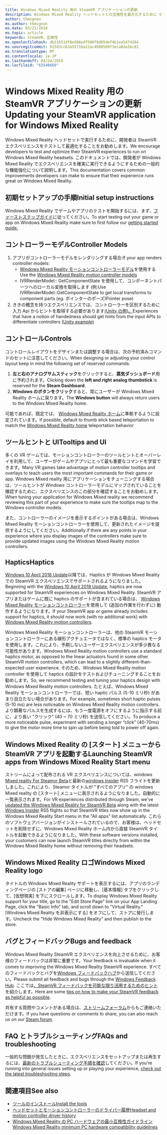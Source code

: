 ```yaml
---
title: Windows Mixed Reality 用の SteamVR アプリケーションの更新
description: Windows Mixed Reality ヘッドセットとの互換性を最大化するために SteamVR アプリケーションを更新するためのベストプラクティス。
author: thmignon
ms.author: thmignon
ms.date: 03/21/2018
ms.topic: article
keywords: SteamVR、互換性
ms.openlocfilehash: db21651df8e586edf500f0d05def4b1ea5474284
ms.sourcegitcommit: 915d3cc63a5571ba22ac4608589f3eca8da1bc81
ms.translationtype: MT
ms.contentlocale: ja-JP
ms.lasthandoff: 04/24/2019
ms.locfileid: "63548668"
---
```

# <a name="updating-your-steamvr-application-for-windows-mixed-reality"></a><span data-ttu-id="0cc2f-104">Windows Mixed Reality 用の SteamVR アプリケーションの更新</span><span class="sxs-lookup"><span data-stu-id="0cc2f-104">Updating your SteamVR application for Windows Mixed Reality</span></span>

<span data-ttu-id="0cc2f-105">Windows Mixed Reality ヘッドセットで実行するために、開発者は SteamVR エクスペリエンスをテストして最適化することをお勧めします。</span><span class="sxs-lookup"><span data-stu-id="0cc2f-105">We encourage developers to test and optimize their SteamVR experiences to run on Windows Mixed Reality headsets.</span></span> <span data-ttu-id="0cc2f-106">このドキュメントでは、開発者が Windows Mixed Reality でエクスペリエンスを確実に実行できるようにするための一般的な機能強化について説明します。</span><span class="sxs-lookup"><span data-stu-id="0cc2f-106">This documentation covers common improvements developers can make to ensure that their experience runs great on Windows Mixed Reality.</span></span>

## <a name="initial-setup-instructions"></a><span data-ttu-id="0cc2f-107">初期セットアップの手順</span><span class="sxs-lookup"><span data-stu-id="0cc2f-107">Initial setup instructions</span></span>

<span data-ttu-id="0cc2f-108">Windows Mixed Reality でゲームやアプリのテストを開始するには、まず、[ファーストステップガイド](http://aka.ms/WindowsMixedRealitySteamVR)に従ってください。</span><span class="sxs-lookup"><span data-stu-id="0cc2f-108">To start testing out your game or app on Windows Mixed Reality make sure to first follow our [getting started guide.](http://aka.ms/WindowsMixedRealitySteamVR)</span></span>

## <a name="controller-models"></a><span data-ttu-id="0cc2f-109">コントローラーモデル</span><span class="sxs-lookup"><span data-stu-id="0cc2f-109">Controller Models</span></span>
1. <span data-ttu-id="0cc2f-110">アプリがコントローラーモデルをレンダリングする場合:</span><span class="sxs-lookup"><span data-stu-id="0cc2f-110">If your app renders controller models:</span></span>
    * <span data-ttu-id="0cc2f-111">[Windows Mixed Reality モーションコントローラーモデル](motion-controllers.md#rendering-the-motion-controller-model)を使用する</span><span class="sxs-lookup"><span data-stu-id="0cc2f-111">Use the [Windows Mixed Reality motion controller models](motion-controllers.md#rendering-the-motion-controller-model)</span></span>
    * <span data-ttu-id="0cc2f-112">IVRRenderModel:: GetComponentState を使用して、コンポーネントパーツへのローカル変換を取得します (例:</span><span class="sxs-lookup"><span data-stu-id="0cc2f-112">Use IVRRenderModel::GetComponentState to get local transforms to component parts (eg.</span></span> <span data-ttu-id="0cc2f-113">ポインターのポーズ)</span><span class="sxs-lookup"><span data-stu-id="0cc2f-113">Pointer pose)</span></span>
2. <span data-ttu-id="0cc2f-114">ききの概念を持つエクスペリエンスでは、コントローラーを区別するために入力 Api からヒントを取得する必要があります[(Unity の例)。](gestures-and-motion-controllers-in-unity.md#unity-buttonaxis-mapping-table)</span><span class="sxs-lookup"><span data-stu-id="0cc2f-114">Experiences that have a notion of handedness should get hints from the input APIs to differentiate controllers [(Unity example)](gestures-and-motion-controllers-in-unity.md#unity-buttonaxis-mapping-table)</span></span>

## <a name="controls"></a><span data-ttu-id="0cc2f-115">コントロール</span><span class="sxs-lookup"><span data-stu-id="0cc2f-115">Controls</span></span>

<span data-ttu-id="0cc2f-116">コントロールレイアウトをデザインまたは調整する場合は、次の予約済みコマンドのセットに注意してください。</span><span class="sxs-lookup"><span data-stu-id="0cc2f-116">When designing or adjusting your control layout keep in mind the following set of reserved commands:</span></span>
1. <span data-ttu-id="0cc2f-117">**左と右のアナログサムスティック**をクリックすると、**蒸気ダッシュボード**用に予約されます。</span><span class="sxs-lookup"><span data-stu-id="0cc2f-117">Clicking down the **left and right analog thumbstick** is reserved for the **Steam Dashboard**.</span></span>
2. <span data-ttu-id="0cc2f-118">**Windows のボタンをクリック**すると、常にユーザーが Windows Mixed Reality ホームに戻ります。</span><span class="sxs-lookup"><span data-stu-id="0cc2f-118">The **Windows button** will always return users to the Windows Mixed Reality home.</span></span>

<span data-ttu-id="0cc2f-119">可能であれば、既定では、 [Windows Mixed Reality ホーム](navigating-the-windows-mixed-reality-home.md#getting-around-your-home)に準拠するように設定されています。</span><span class="sxs-lookup"><span data-stu-id="0cc2f-119">If possible, default to thumb stick based teleportation to match the [Windows Mixed Reality home](navigating-the-windows-mixed-reality-home.md#getting-around-your-home) teleportation behavior</span></span>

## <a name="tooltips-and-ui"></a><span data-ttu-id="0cc2f-120">ツールヒントと UI</span><span class="sxs-lookup"><span data-stu-id="0cc2f-120">Tooltips and UI</span></span>

<span data-ttu-id="0cc2f-121">多くの VR ゲームでは、モーションコントローラーのツールヒントとオーバーレイを利用して、ユーザーがゲームやアプリにとって最も重要なコマンドを学習できます。</span><span class="sxs-lookup"><span data-stu-id="0cc2f-121">Many VR games take advantage of motion controller tooltips and overlays to teach users the most important commands for their game or app.</span></span> <span data-ttu-id="0cc2f-122">Windows Mixed reality 用にアプリケーションをチューニングする場合は、ツールヒントが Windows コントローラーモデルにマップされていることを確認するために、エクスペリエンスのこの部分を確認することをお勧めします。</span><span class="sxs-lookup"><span data-stu-id="0cc2f-122">When tuning your application for Windows Mixed reality we recommend reviewing this part of your experience to make sure the tooltips map to the Windows controller models.</span></span>

<span data-ttu-id="0cc2f-123">また、コントローラーのイメージを表示するポイントがある場合は、Windows Mixed Reality モーションコントローラーを使用して、更新されたイメージを提供するようにしてください。</span><span class="sxs-lookup"><span data-stu-id="0cc2f-123">Additionally if there are any points in your experience where you display images of the controllers make sure to provide updated images using the Windows Mixed Reality motion controllers.</span></span>

## <a name="haptics"></a><span data-ttu-id="0cc2f-124">Haptics</span><span class="sxs-lookup"><span data-stu-id="0cc2f-124">Haptics</span></span>

<span data-ttu-id="0cc2f-125">[Windows 10 April 2018 Update](release-notes-april-2018.md)以降では、Haptics が Windows Mixed Reality での SteamVR エクスペリエンスでサポートされるようになりました。</span><span class="sxs-lookup"><span data-stu-id="0cc2f-125">Beginning with the [Windows 10 April 2018 Update](release-notes-april-2018.md), haptics are now supported for SteamVR experiences on Windows Mixed Reality.</span></span> <span data-ttu-id="0cc2f-126">SteamVR アプリまたはゲームに既に haptics のサポートが含まれている場合は、 [Windows Mixed Reality モーションコントローラー](motion-controllers.md)を使用して (追加の作業を行わずに) 動作するようになります。</span><span class="sxs-lookup"><span data-stu-id="0cc2f-126">If your SteamVR app or game already includes support for haptics, it should now work (with no additional work) with [Windows Mixed Reality motion controllers](motion-controllers.md).</span></span>

<span data-ttu-id="0cc2f-127">Windows Mixed Reality モーションコントローラーは、他の SteamVR モーションコントローラーにある線形アクチュエータではなく、標準の haptics モータを使用します。これにより、予期しないユーザーエクスペリエンスが多少異なる可能性があります。</span><span class="sxs-lookup"><span data-stu-id="0cc2f-127">Windows Mixed Reality motion controllers use a standard haptics motor, as opposed to the linear actuators found in some other SteamVR motion controllers, which can lead to a slightly different-than-expected user experience.</span></span> <span data-ttu-id="0cc2f-128">そのため、Windows Mixed Reality motion controller を使用して haptics の設計をテストおよびチューニングすることをお勧めします。</span><span class="sxs-lookup"><span data-stu-id="0cc2f-128">So, we recommend testing and tuning your haptics design with Windows Mixed Reality motion controllers.</span></span> <span data-ttu-id="0cc2f-129">たとえば、Windows Mixed Reality モーションコントローラーでは、短い haptic パルス (5-10 ミリ秒) があまり目立たない場合があります。</span><span class="sxs-lookup"><span data-stu-id="0cc2f-129">For example, sometimes short haptic pulses (5-10 ms) are less noticeable on Windows Mixed Reality motion controllers.</span></span> <span data-ttu-id="0cc2f-130">より顕著なパルスを生成するには、もう一度電源をオフにするように指示する前に、より長い "クリック" (40 ~ 70 ミリ秒) を送信してください。</span><span class="sxs-lookup"><span data-stu-id="0cc2f-130">To produce a more noticeable pulse, experiment with sending a longer “click” (40-70ms) to give the motor more time to spin up before being told to power off again.</span></span>

## <a name="launching-steamvr-apps-from-windows-mixed-reality-start-menu"></a><span data-ttu-id="0cc2f-131">Windows Mixed Reality の [スタート] メニューから SteamVR アプリを起動する</span><span class="sxs-lookup"><span data-stu-id="0cc2f-131">Launching SteamVR apps from Windows Mixed Reality Start menu</span></span>

<span data-ttu-id="0cc2f-132">ストリームによって配布される VR エクスペリエンスについては、windows [Mixed reality For Steamvr Beta](https://steamcommunity.com/games/719950/announcements/detail/1687045485866139800)と最新の[windows Insider](https://insider.windows.com) RS5 フライトを更新しました。これにより、Steamvr タイトルが "すべてのアプリ" の windows Mixed reality の [スタート] メニューに表示されるようになりました。自動的に一覧表示されます。</span><span class="sxs-lookup"><span data-stu-id="0cc2f-132">For VR experiences distributed through Steam, we've [updated the Windows Mixed Reality for SteamVR Beta](https://steamcommunity.com/games/719950/announcements/detail/1687045485866139800) along with the latest [Windows Insider](https://insider.windows.com) RS5 flights so that SteamVR titles now show up in the Windows Mixed Reality Start menu in the "All apps" list automatically.</span></span> <span data-ttu-id="0cc2f-133">これらのソフトウェアバージョンがインストールされているので、お客様は、ヘッドセットを削除せずに、Windows Mixed Reality ホーム内から直接 SteamVR タイトルを起動できるようになりました。</span><span class="sxs-lookup"><span data-stu-id="0cc2f-133">With these software versions installed, your customers can now launch SteamVR titles directly from within the Windows Mixed Reality home without removing their headsets.</span></span>

## <a name="windows-mixed-reality-logo"></a><span data-ttu-id="0cc2f-134">Windows Mixed Reality ロゴ</span><span class="sxs-lookup"><span data-stu-id="0cc2f-134">Windows Mixed Reality logo</span></span>

<span data-ttu-id="0cc2f-135">タイトルの Windows Mixed Reality サポートを表示するには、アプリのランディングページの [ストアの編集] ページに移動し、[基本情報] タブをクリックして、[仮想現実] を下にスクロールします。</span><span class="sxs-lookup"><span data-stu-id="0cc2f-135">To display Windows Mixed Reality support for your title, go to the "Edit Store Page" link on your App Landing Page, click the "Basic Info" tab, and scroll down to "Virtual Reality."</span></span> <span data-ttu-id="0cc2f-136">[Windows Mixed Reality を非表示にする] をオフにして、ストアに発行します。</span><span class="sxs-lookup"><span data-stu-id="0cc2f-136">Uncheck the "Hide Windows Mixed Reality" and then publish to the store.</span></span>

## <a name="bugs-and-feedback"></a><span data-ttu-id="0cc2f-137">バグとフィードバック</span><span class="sxs-lookup"><span data-stu-id="0cc2f-137">Bugs and feedback</span></span>

<span data-ttu-id="0cc2f-138">Windows Mixed Reality SteamVR エクスペリエンスを向上させるために、お客様のフィードバックは非常に重要です。</span><span class="sxs-lookup"><span data-stu-id="0cc2f-138">Your feedback is invaluable when it comes to improving the Windows Mixed Reality SteamVR experience.</span></span> <span data-ttu-id="0cc2f-139">すべてのフィードバックとバグを[Windows フィードバックハブ](https://docs.microsoft.com/windows/mixed-reality/enthusiast-guide/filing-feedback)から送信してください。</span><span class="sxs-lookup"><span data-stu-id="0cc2f-139">Please submit all feedback and bugs through the [Windows Feedback Hub](https://docs.microsoft.com/windows/mixed-reality/enthusiast-guide/filing-feedback).</span></span> <span data-ttu-id="0cc2f-140">ここでは[、SteamVR フィードバックを可能な限り活用するためのヒント](https://docs.microsoft.com/windows/mixed-reality/enthusiast-guide/using-steamvr-with-windows-mixed-reality#sharing-feedback-on-steamvr)を紹介します。</span><span class="sxs-lookup"><span data-stu-id="0cc2f-140">Here are some [tips on how to make your SteamVR feedback as helpful as possible](https://docs.microsoft.com/windows/mixed-reality/enthusiast-guide/using-steamvr-with-windows-mixed-reality#sharing-feedback-on-steamvr).</span></span>

<span data-ttu-id="0cc2f-141">共有する質問やコメントがある場合は、[ストリームフォーラム](http://steamcommunity.com/app/719950/discussions/)からもご連絡いただけます。</span><span class="sxs-lookup"><span data-stu-id="0cc2f-141">If you have questions or comments to share, you can also reach us on our [Steam forum](http://steamcommunity.com/app/719950/discussions/).</span></span>

## <a name="faqs-and-troubleshooting"></a><span data-ttu-id="0cc2f-142">FAQ とトラブルシューティング</span><span class="sxs-lookup"><span data-stu-id="0cc2f-142">FAQs and troubleshooting</span></span>

<span data-ttu-id="0cc2f-143">一般的な問題が発生したときに、エクスペリエンスをセットアップまたは再生するには、[最新のトラブルシューティング手順を確認](https://docs.microsoft.com/windows/mixed-reality/enthusiast-guide/troubleshooting-windows-mixed-reality#steamvr)してください。</span><span class="sxs-lookup"><span data-stu-id="0cc2f-143">If you're running into general issues setting up or playing your experience, [check out the latest troubleshooting steps](https://docs.microsoft.com/windows/mixed-reality/enthusiast-guide/troubleshooting-windows-mixed-reality#steamvr).</span></span>

## <a name="see-also"></a><span data-ttu-id="0cc2f-144">関連項目</span><span class="sxs-lookup"><span data-stu-id="0cc2f-144">See also</span></span>
* [<span data-ttu-id="0cc2f-145">ツールのインストール</span><span class="sxs-lookup"><span data-stu-id="0cc2f-145">Install the tools</span></span>](install-the-tools.md)
* [<span data-ttu-id="0cc2f-146">ヘッドセットとモーションコントローラーのドライバー履歴</span><span class="sxs-lookup"><span data-stu-id="0cc2f-146">Headset and motion controller driver history</span></span>](https://docs.microsoft.com/windows/mixed-reality/enthusiast-guide/mixed-reality-software)
* [<span data-ttu-id="0cc2f-147">Windows Mixed Reality の PC ハードウェアの最小互換性ガイドライン</span><span class="sxs-lookup"><span data-stu-id="0cc2f-147">Windows Mixed Reality minimum PC hardware compatibility guidelines</span></span>](https://docs.microsoft.com/windows/mixed-reality/enthusiast-guide/windows-mixed-reality-minimum-pc-hardware-compatibility-guidelines)
